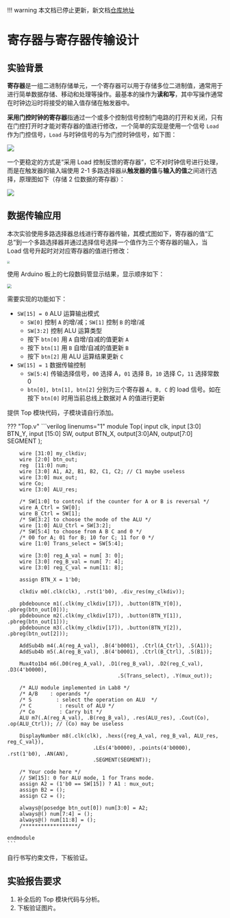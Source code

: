!!! warning 
    本文档已停止更新，新文档[仓库地址](https://github.com/Guahao31/2024_DD)

# 寄存器与寄存器传输设计

## 实验背景

**寄存器**是一组二进制存储单元，一个寄存器可以用于存储多位二进制值，通常用于进行简单数据存储、移动和处理等操作。最基本的操作为**读和写**，其中写操作通常在时钟边沿时将接受的输入值存储在触发器中。

**采用门控时钟的寄存器**指通过一个或多个控制信号控制门电路的打开和关闭，只有在门控打开时才能对寄存器的值进行修改，一个简单的实现是使用一个信号 `Load` 作为门控信号，`Load` 与时钟信号的与为门控时钟信号，如下图：

<img src="../pic/gated_clock.png">

一个更稳定的方式是“采用 Load 控制反馈的寄存器”，它不对时钟信号进行处理，而是在触发器的输入端使用 2-1 多路选择器从**触发器的值**与**输入的值**之间进行选择，原理图如下（存储 2 位数据的寄存器）：

<img src="../pic/load_feedback.png">

## 数据传输应用

本次实验使用多路选择器总线进行寄存器传输，其模式图如下，寄存器的值“汇总”到一个多路选择器并通过选择信号选择一个值作为三个寄存器的输入，当 Load 信号升起时对对应寄存器的值进行修改：

<img src="../pic/mux_bus.png" style="zoom: 40%">

使用 Arduino 板上的七段数码管显示结果，显示顺序如下：

<img src="../pic/example.png" style="zoom: 60%">

需要实现的功能如下：

* `SW[15] = 0` ALU 运算输出模式
    * `SW[0]` 控制 `A` 的增/减；`SW[1]` 控制 `B` 的增/减
    * `SW[3:2]` 控制 ALU 运算类型
    * 按下 `btn[0]` 用 `A` 自增/自减的值更新 `A`
    * 按下 `btn[1]` 用 `B` 自增/自减的值更新 `B`
    * 按下 `btn[2]` 用 ALU 运算结果更新 `C`
* `SW[15] = 1` 数据传输控制
    * `SW[5:4]` 传输选择信号，`00` 选择 A，`01` 选择 B，`10` 选择 C，`11` 选择常数 0
    * `btn[0], btn[1], btn[2]` 分别为三个寄存器 `A, B, C` 的 load 信号。如在按下 `btn[0]` 时用当前总线上数据对 A 的值进行更新

提供 Top 模块代码，子模块请自行添加。

??? "Top.v"
    ```verilog linenums="1"
    module Top(
        input clk,
        input [3:0] BTN_Y, 
        input [15:0] SW,
        output BTN_X,
        output[3:0]AN,
        output[7:0] SEGMENT
    );

        wire [31:0] my_clkdiv;
        wire [2:0] btn_out;
        reg  [11:0] num;
        wire [3:0] A1, A2, B1, B2, C1, C2; // C1 maybe useless
        wire [3:0] mux_out;
        wire Co;
        wire [3:0] ALU_res;

        /* SW[1:0] to control if the counter for A or B is reversal */
        wire A_Ctrl = SW[0];
        wire B_Ctrl = SW[1];
        /* SW[3:2] to choose the mode of the ALU */
        wire [1:0] ALU_Ctrl = SW[3:2];
        /* SW[5:4] to choose from A B C and 0 */
        /* 00 for A; 01 for B; 10 for C; 11 for 0 */
        wire [1:0] Trans_select = SW[5:4];

        wire [3:0] reg_A_val = num[ 3: 0];
        wire [3:0] reg_B_val = num[ 7: 4];
        wire [3:0] reg_C_val = num[11: 8];

        assign BTN_X = 1'b0;

        clkdiv m0(.clk(clk), .rst(1'b0), .div_res(my_clkdiv));
        
        pbdebounce m1(.clk(my_clkdiv[17]), .button(BTN_Y[0]), .pbreg(btn_out[0]));
        pbdebounce m2(.clk(my_clkdiv[17]), .button(BTN_Y[1]), .pbreg(btn_out[1]));
        pbdebounce m3(.clk(my_clkdiv[17]), .button(BTN_Y[2]), .pbreg(btn_out[2]));
        
        AddSub4b m4(.A(reg_A_val), .B(4'b0001), .Ctrl(A_Ctrl), .S(A1));
        AddSub4b m5(.A(reg_B_val), .B(4'b0001), .Ctrl(B_Ctrl), .S(B1));
        
        Mux4to1b4 m6(.D0(reg_A_val), .D1(reg_B_val), .D2(reg_C_val), .D3(4'b0000),
                                        .S(Trans_select), .Y(mux_out));
        
        /* ALU module implemented in Lab8 */
        /* A/B    : operands */
        /* S        : select the operation on ALU  */
        /* C         : result of ALU */
        /* Co        : Carry bit */
        ALU m7(.A(reg_A_val), .B(reg_B_val), .res(ALU_res), .Cout(Co), .op(ALU_Ctrl)); // (Co) may be useless
        
        DisplayNumber m8(.clk(clk), .hexs({reg_A_val, reg_B_val, ALU_res, reg_C_val}), 
                                .LEs(4'b0000), .points(4'b0000), .rst(1'b0), .AN(AN),
                                .SEGMENT(SEGMENT));
        
        /* Your code here */
        // SW[15]: 0 for ALU mode, 1 for Trans mode.
        assign A2 = (1'b0 == SW[15]) ? A1 : mux_out; 
        assign B2 = ();
        assign C2 = ();
        
        always@(posedge btn_out[0]) num[3:0] = A2;
        always@() num[7:4] = ();
        always@() num[11:8] = ();
        /******************/

    endmodule
    ```

自行书写约束文件，下板验证。

## 实验报告要求

1. 补全后的 Top 模块代码与分析。
2. 下板验证图片。